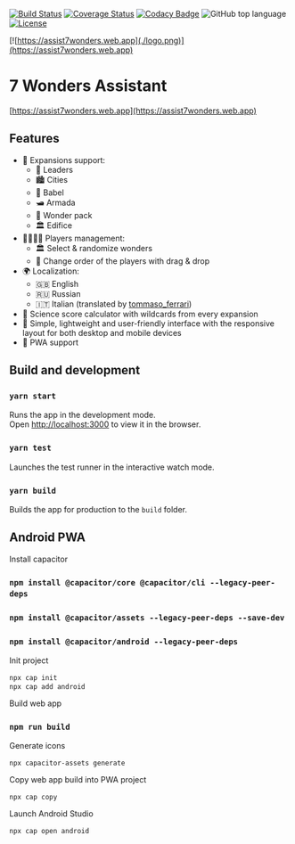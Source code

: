 [![Build Status](https://travis-ci.org/kirillunlimited/assist7wonders.svg?branch=master)](https://travis-ci.com/kirillunlimited/assist7wonders)
[![Coverage Status](https://coveralls.io/repos/github/kirillunlimited/assist7wonders/badge.svg?branch=master)](https://coveralls.io/github/kirillunlimited/assist7wonders?branch=master)
[![Codacy Badge](https://api.codacy.com/project/badge/Grade/4b5baa33b48e4995b5adc37a65cae574)](https://app.codacy.com/gh/kirillunlimited/assist7wonders?utm_source=github.com&utm_medium=referral&utm_content=kirillunlimited/assist7wonders&utm_campaign=Badge_Grade_Settings)
![GitHub top language](https://img.shields.io/github/languages/top/kirillunlimited/assist7wonders)
[![License](https://img.shields.io/github/license/kirillunlimited/assist7wonders)](https://github.com/kirillunlimited/assist7wonders/blob/master/LICENSE.md)

[![https://assist7wonders.web.app](./logo.png)](https://assist7wonders.web.app)

# 7 Wonders Assistant

[https://assist7wonders.web.app](https://assist7wonders.web.app)

## Features

- 🧩 Expansions support:
  - 🦸 Leaders
  - 🏙️ Cities
  - 🗼 Babel
  - 🛥️ Armada
  - 🗿 Wonder pack
  - 🏛️ Edifice
- 👨‍👩‍👧‍👦 Players management:
  - 🏛 Select & randomize wonders
  - 🔄 Change order of the players with drag & drop
- 🌍 Localization:
  - 🇬🇧 English
  - 🇷🇺 Russian
  - 🇮🇹 Italian (translated by [tommaso_ferrari](https://boardgamegeek.com/user/tommaso_ferrari))
- 🧪 Science score calculator with wildcards from every expansion
- 🎨 Simple, lightweight and user-friendly interface with the responsive layout for both desktop and mobile devices
- 📱 PWA support

## Build and development

### `yarn start`

Runs the app in the development mode.\
Open [http://localhost:3000](http://localhost:3000) to view it in the browser.

### `yarn test`

Launches the test runner in the interactive watch mode.

### `yarn build`

Builds the app for production to the `build` folder.

## Android PWA

Install capacitor
### `npm install @capacitor/core @capacitor/cli --legacy-peer-deps`
### `npm install @capacitor/assets --legacy-peer-deps --save-dev`
### `npm install @capacitor/android --legacy-peer-deps`


Init project
```
npx cap init
npx cap add android
```

Build web app
### `npm run build`


Generate icons
```
npx capacitor-assets generate
```

Copy web app build into PWA project
```
npx cap copy
```

Launch Android Studio
```
npx cap open android
```
